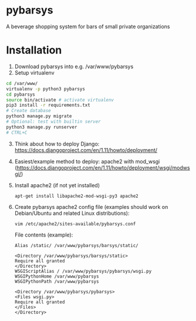 # pybarsys
A beverage shopping system for bars of small private organizations

# Installation
1. Download pybarsys into e.g. /var/www/pybarsys
2. Setup virtualenv
```bash
cd /var/www/
virtualenv -p python3 pybarsys
cd pybarsys
source bin/activate # activate virtualenv
pip3 install -r requirements.txt
# Create database
python3 manage.py migrate
# Optional: test with builtin server
python3 manage.py runserver
# CTRL+C
```
3. Think about how to deploy Django: https://docs.djangoproject.com/en/1.11/howto/deployment/
4. Easiest/example method to deploy: apache2 with mod_wsgi (https://docs.djangoproject.com/en/1.11/howto/deployment/wsgi/modwsgi/)
5. Install apache2 (if not yet installed)

   ```apt-get install libapache2-mod-wsgi-py3 apache2```
6. Create pybarsys apache2 config file (examples should work on Debian/Ubuntu and related Linux distributions):

   ```vim /etc/apache2/sites-available/pybarsys.conf```
   
   File contents (example):
   ```
   Alias /static/ /var/www/pybarsys/barsys/static/
   
   <Directory /var/www/pybarsys/barsys/static>
   Require all granted
   </Directory>
   WSGIScriptAlias / /var/www/pybarsys/pybarsys/wsgi.py
   WSGIPythonHome /var/www/pybarsys
   WSGIPythonPath /var/www/pybarsys
   
   <Directory /var/www/pybarsys/pybarsys>
   <Files wsgi.py>
   Require all granted
   </Files>
   </Directory>
   ```
